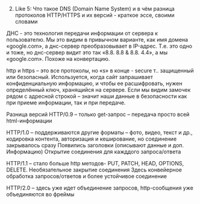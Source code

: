 2. Like 5: 
Что такое DNS (Domain Name System) и в чём разница протоколов HTTP/HTTPS и их версий - краткое эссе, своими словами

ДНС - это технология передачи информации от сервера к пользователю. Мы это видим в привычном варианте, как имя домена «google.com», а днс-сервер преобразовывает в IP-адрес. Т.е. это одно и тоже, но днс-сервер видит это так «8.8. 8.8 & 8.8. 4.4», а мы «google.com».  Похоже на конвертацию. 

http и https – это все протоколы, но «s» в конце -  secure т.. защищенный или безопасный. Используется, когда сайт запрашивает конфиденциальную информацию, и чтобы ее расшифровать, нужен определённый ключ, хранящийся на сервере. Если мы видим замочек рядом с адресной строкой – значит наши данные в безопасности как при приеме информации, так и при передаче.

Разница версий
HTTP/0.9 – только get-запрос – передача просто всей html-информации

HTTP/1.0 – поддерживаются другие форматы – фото, видео, текст и др., кодировка контента, авторизация и кеширование, но соединение закрывалось сразу 
Появились заголовки (описывают данные и доп. Информацию) 
Открытие соединения для кажддого запроса/ответа

HTTP/1.1 – стало больше http методов- PUT, PATCH, HEAD, OPTIONS, DELETE. 
Необязательное закрытие соединения 
Здесь конвейерное обработка запросов/ответов и более устойчивое соединение 

HTTP/2.0 – здесь уже идет объединение запросов, http-сообщения уже объединяются во фреймы 
